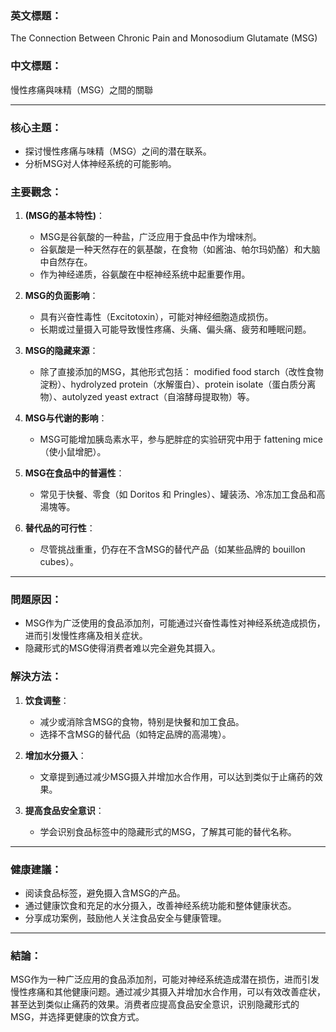 ### 英文標題：  
The Connection Between Chronic Pain and Monosodium Glutamate (MSG)

### 中文標題：  
慢性疼痛與味精（MSG）之間的關聯

---

### 核心主題：  
- 探讨慢性疼痛与味精（MSG）之间的潜在联系。
- 分析MSG对人体神经系统的可能影响。

### 主要觀念：  
1. **(MSG的基本特性)**：  
   - MSG是谷氨酸的一种盐，广泛应用于食品中作为增味剂。  
   - 谷氨酸是一种天然存在的氨基酸，在食物（如酱油、帕尔玛奶酪）和大脑中自然存在。  
   - 作为神经递质，谷氨酸在中枢神经系统中起重要作用。

2. **MSG的负面影响**：  
   - 具有兴奋性毒性（Excitotoxin），可能对神经细胞造成损伤。  
   - 长期或过量摄入可能导致慢性疼痛、头痛、偏头痛、疲劳和睡眠问题。  

3. **MSG的隐藏来源**：  
   - 除了直接添加的MSG，其他形式包括： modified food starch（改性食物淀粉）、hydrolyzed protein（水解蛋白）、protein isolate（蛋白质分离物）、autolyzed yeast extract（自溶酵母提取物）等。  

4. **MSG与代谢的影响**：  
   - MSG可能增加胰岛素水平，参与肥胖症的实验研究中用于 fattening mice（使小鼠增肥）。  

5. **MSG在食品中的普遍性**：  
   - 常见于快餐、零食（如 Doritos 和 Pringles）、罐装汤、冷冻加工食品和高湯塊等。  

6. **替代品的可行性**：  
   - 尽管挑战重重，仍存在不含MSG的替代产品（如某些品牌的 bouillon cubes）。  

---

### 問題原因：  
- MSG作为广泛使用的食品添加剂，可能通过兴奋性毒性对神经系统造成损伤，进而引发慢性疼痛及相关症状。  
- 隐藏形式的MSG使得消费者难以完全避免其摄入。  

### 解決方法：  
1. **饮食调整**：  
   - 减少或消除含MSG的食物，特别是快餐和加工食品。  
   - 选择不含MSG的替代品（如特定品牌的高湯塊）。  

2. **增加水分摄入**：  
   - 文章提到通过减少MSG摄入并增加水合作用，可以达到类似于止痛药的效果。  

3. **提高食品安全意识**：  
   - 学会识别食品标签中的隐藏形式的MSG，了解其可能的替代名称。  

---

### 健康建議：  
- 阅读食品标签，避免摄入含MSG的产品。  
- 通过健康饮食和充足的水分摄入，改善神经系统功能和整体健康状态。  
- 分享成功案例，鼓励他人关注食品安全与健康管理。  

---

### 結論：  
MSG作为一种广泛应用的食品添加剂，可能对神经系统造成潜在损伤，进而引发慢性疼痛和其他健康问题。通过减少其摄入并增加水合作用，可以有效改善症状，甚至达到类似止痛药的效果。消费者应提高食品安全意识，识别隐藏形式的MSG，并选择更健康的饮食方式。